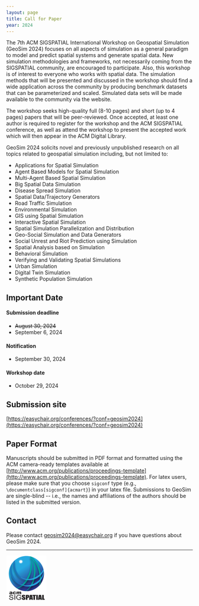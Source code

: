 ```yaml
---
layout: page
title: Call for Paper
year: 2024
---
```


The 7th ACM SIGSPATIAL International Workshop on Geospatial Simulation (GeoSim 2024) focuses on all aspects of simulation 
as a  general paradigm to model and predict spatial systems and generate  spatial data. 
New simulation methodologies and frameworks, not  necessarily coming from the SIGSPATIAL community, 
are encouraged to  participate. Also, this workshop is of interest to everyone who works with spatial data. 
The simulation methods that will be presented and  discussed in the workshop should find a wide application across the 
community by producing benchmark datasets that can be parameterized and scaled. 
Simulated data sets will be made available to the community via the website.

The workshop seeks high-quality full (8-10 pages) and short (up to 4 pages) papers that will be peer-reviewed. 
Once accepted, at least one author is required to register for the workshop and the ACM SIGSPATIAL conference, 
as well as attend the workshop to present the accepted work which will then appear in the ACM Digital Library.

GeoSim 2024 solicits novel and previously
unpublished research on all topics related to geospatial simulation including, but not limited to:

- Applications for Spatial Simulation
- Agent Based Models for Spatial Simulation
- Multi-Agent Based Spatial Simulation
- Big Spatial Data Simulation 
- Disease Spread Simulation 
- Spatial Data/Trajectory Generators
- Road Traffic Simulation
- Environmental Simulation
- GIS using Spatial Simulation
- Interactive Spatial Simulation
- Spatial Simulation Parallelization and Distribution
- Geo-Social Simulation and Data Generators
- Social Unrest and Riot Prediction using Simulation
- Spatial Analysis based on Simulation
- Behavioral Simulation
- Verifying and Validating Spatial Simulations
- Urban Simulation
- Digital Twin Simulation
- Synthetic Population Simulation



## Important Date ##

#### Submission deadline ####
- ~~August 30, 2024~~
- September 6, 2024

#### Notification ####
- September 30, 2024

#### Workshop date ####
- October 29, 2024


## Submission site ##
[https://easychair.org/conferences/?conf=geosim2024](https://easychair.org/conferences/?conf=geosim2024)

## Paper Format ##

Manuscripts should be submitted in PDF format and formatted using the ACM camera-ready templates available at [http://www.acm.org/publications/proceedings-template](http://www.acm.org/publications/proceedings-template). For latex users, please make sure that you choose `sigconf` type (e.g., `\documentclass[sigconf]{acmart}`) in your latex file. Submissions to GeoSim are single-blind -- i.e., the names and affiliations of the authors should be listed in the submitted version.

## Contact ##
Please contact geosim2024@easychair.org if you have questions about GeoSim 2024.

---

![ACM SIGSPATIAL](/assets/images/acmsigspatial-full.png)
